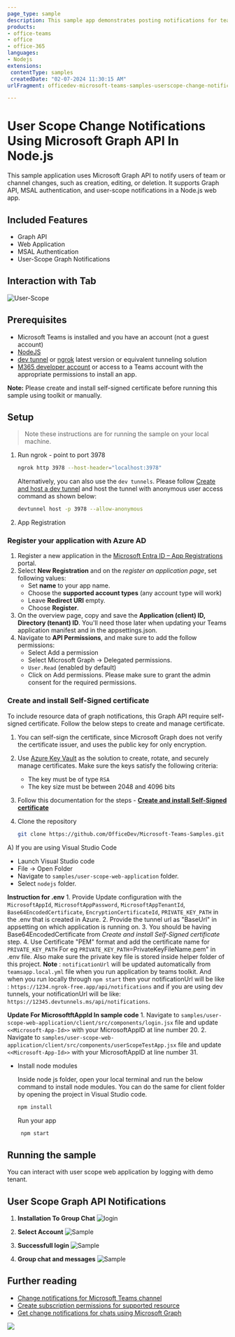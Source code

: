 ```yaml
---
page_type: sample
description: This sample app demonstrates posting notifications for team/channel changes using Microsoft Graph API in Node.js
products:
- office-teams
- office
- office-365
languages:
- Nodejs
extensions: 
 contentType: samples
 createdDate: "02-07-2024 11:30:15 AM"
urlFragment: officedev-microsoft-teams-samples-userscope-change-notification-web-app-nodejs

---
```


# User Scope Change Notifications Using Microsoft Graph API In Node.js

This sample application uses Microsoft Graph API to notify users of team or channel changes, such as creation, editing, or deletion. It supports Graph API, MSAL authentication, and user-scope notifications in a Node.js web app.

## Included Features
* Graph API
* Web Application
* MSAL Authentication
* User-Scope Graph Notifications

## Interaction with Tab
![User-Scope](Images/UserScopeWebApp.gif)

## Prerequisites

- Microsoft Teams is installed and you have an account (not a guest account)
-  [NodeJS](https://nodejs.org/en/)
-  [dev tunnel](https://learn.microsoft.com/en-us/azure/developer/dev-tunnels/get-started?tabs=windows) or [ngrok](https://ngrok.com/download) latest version or equivalent tunneling solution
-  [M365 developer account](https://docs.microsoft.com/en-us/microsoftteams/platform/concepts/build-and-test/prepare-your-o365-tenant) or access to a Teams account with the appropriate permissions to install an app.

**Note:** Please create and install self-signed certificate before running this sample using toolkit or manually.

## Setup

> Note these instructions are for running the sample on your local machine.

1) Run ngrok - point to port 3978

   ```bash
   ngrok http 3978 --host-header="localhost:3978"
   ```  

   Alternatively, you can also use the `dev tunnels`. Please follow [Create and host a dev tunnel](https://learn.microsoft.com/en-us/azure/developer/dev-tunnels/get-started?tabs=windows) and host the tunnel with anonymous user access command as shown below:

   ```bash
   devtunnel host -p 3978 --allow-anonymous
   ```

2) App Registration

### Register your application with Azure AD

1. Register a new application in the [Microsoft Entra ID – App Registrations](https://go.microsoft.com/fwlink/?linkid=2083908) portal.
2. Select **New Registration** and on the *register an application page*, set following values:
    * Set **name** to your app name.
    * Choose the **supported account types** (any account type will work)
    * Leave **Redirect URI** empty.
    * Choose **Register**.
3. On the overview page, copy and save the **Application (client) ID, Directory (tenant) ID**. You'll need those later when updating your Teams application manifest and in the appsettings.json.
4. Navigate to **API Permissions**, and make sure to add the follow permissions:
    * Select Add a permission
    * Select Microsoft Graph -> Delegated permissions.
    * `User.Read` (enabled by default)
    * Click on Add permissions. Please make sure to grant the admin consent for the required permissions.

### Create and install Self-Signed certificate

To include resource data of graph notifications, this Graph API require self-signed certificate. Follow the below steps to create and manage certificate.

1. You can self-sign the certificate, since Microsoft Graph does not verify the certificate issuer, and uses the public key for only encryption.

2. Use [Azure Key Vault](https://docs.microsoft.com/en-us/azure/key-vault/key-vault-whatis) as the solution to create, rotate, and securely manage certificates. Make sure the keys satisfy the following criteria:

    - The key must be of type `RSA`
    - The key size must be between 2048 and 4096 bits

3. Follow this documentation for the steps - [**Create and install Self-Signed certificate**](CertificateDocumentation/README.md)


4. Clone the repository

    ```bash
    git clone https://github.com/OfficeDev/Microsoft-Teams-Samples.git
    ```

 A) If you are using Visual Studio Code

  - Launch Visual Studio code
  - File -> Open Folder
  - Navigate to `samples/user-scope-web-application` folder.
  - Select `nodejs` folder.

  **Instruction for .env**
    1. Provide Update configuration with the ```MicrosoftAppId```, ```MicrosoftAppPassword```, ```MicrosoftAppTenantId```,
       ```Base64EncodedCertificate```, ```EncryptionCertificateId```, ```PRIVATE_KEY_PATH``` in the .env that is created in Azure.
    2. Provide the tunnel url as  "BaseUrl" in appsetting on which application is running on.
    3. You should be having Base64EncodedCertificate from *Create and install Self-Signed certificate* step.
    4. Use Certificate "PEM" format and add the certificate name for `PRIVATE_KEY_PATH` For eg  `PRIVATE_KEY_PATH`=PrivateKeyFileName.pem" in .env file. Also make sure the private key file is stored inside helper folder of this project.
    **Note** : ```notificationUrl``` will be updated automatically from `teamsapp.local.yml` file when you run application by teams toolkit. And when you run locally through `npm start` then your notificationUrl will be like : `https://1234.ngrok-free.app/api/notifications` and if you are using dev tunnels, your notificationUrl will be like: `https://12345.devtunnels.ms/api/notifications`.   

   
   **Update For MicrosoftftAppId In sample code**
        1. Navigate to `samples/user-scope-web-application/client/src/components/login.jsx` file and update `<<Microsoft-App-Id>>` with your MicrosoftAppID at line number 20.
        2. Navigate to `samples/user-scope-web-application/client/src/components/userScopeTestApp.jsx` file and update `<<Microsoft-App-Id>>` with your MicrosoftAppID at line number 31.
   

  - Install node modules

    Inside node js folder, open your local terminal and run the below command to install node modules. You can do the same for client folder by opening the project in Visual Studio code.

    ```bash
    npm install
    ```

    Run your app

    ```bash
     npm start
    ```  

## Running the sample

You can interact with user scope web application by logging with demo tenant.

## User Scope Graph API Notifications

1. **Installation To Group Chat**
![login](Images/1.Login.png)

1. **Select Account**
![Sample](Images/2.SelectAccountForLogin.png)

1. **Successfull login**
![Sample](Images/3.LoginSuccess.png)

1. **Group chat and messages**
![Sample](Images/4.GroupChatsAndMessages.png)


## Further reading
- [Change notifications for Microsoft Teams channel](https://docs.microsoft.com/en-us/graph/teams-changenotifications-team-and-channel)
- [Create subscription permissions for supported resource](https://docs.microsoft.com/en-us/graph/api/subscription-post-subscriptions?view=graph-rest-1.0&tabs=http#team-channel-and-chat)
- [Get change notifications for chats using Microsoft Graph](https://review.learn.microsoft.com/en-us/graph/teams-changenotifications-chat?branch=main&branchFallbackFrom=pr-en-us-24192)


<img src="https://pnptelemetry.azurewebsites.net/microsoft-teams-samples/samples/user-scope-web-application-nodejs" />
